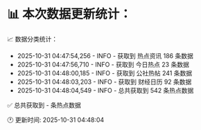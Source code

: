 📊 本次数据更新统计：
==========================

📈 数据分类统计：
- 2025-10-31 04:47:54,256 - INFO - 获取到 热点资讯 186 条数据
- 2025-10-31 04:47:56,710 - INFO - 获取到 今日热点 23 条数据
- 2025-10-31 04:48:00,185 - INFO - 获取到 公社热帖 241 条数据
- 2025-10-31 04:48:03,203 - INFO - 获取到 财经日历 92 条数据
- 2025-10-31 04:48:04,549 - INFO - 总共获取到 542 条热点数据

✅ 总共获取到 - 条热点数据

🕐 更新时间: 2025-10-31 04:48:04
